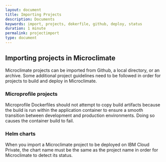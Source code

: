 ```yaml
---
layout: document
title: Importing Projects
description: Documents
keywords: import, projects, dokerfile, github, deploy, status
duration: 1 minute
permalink: projectimport
type: document
---
```


## Importing projects in Microclimate

Microclimate projects can be imported from Github, a local directory, or an archive. Some additional project guidelines need to be followed in order for projects to build and deploy in Microclimate.

### Microprofile projects
Microprofile Dockerfiles should not attempt to copy build artifacts because the build is run within the application container to ensure a smooth transition between development and production environments. Doing so causes the container build to fail.

### Helm charts
When you import a Microclimate project to be deployed on IBM Cloud Private, the chart name must be the same as the project name in order for Microclimate to detect its status.
